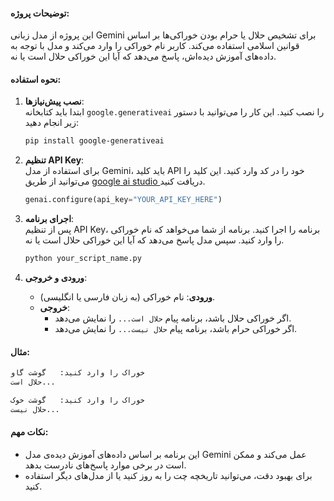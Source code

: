 #### توضیحات پروژه:
این پروژه از مدل زبانی Gemini برای تشخیص حلال یا حرام بودن خوراکی‌ها بر اساس قوانین اسلامی استفاده می‌کند. کاربر نام خوراکی را وارد می‌کند و مدل با توجه به داده‌های آموزش دیده‌اش، پاسخ می‌دهد که آیا این خوراکی حلال است یا نه.

#### نحوه استفاده:
1. **نصب پیش‌نیازها**:  
   ابتدا باید کتابخانه `google.generativeai` را نصب کنید. این کار را می‌توانید با دستور زیر انجام دهید:
   ```bash
   pip install google-generativeai
   ```

2. **تنظیم API Key**:  
   برای استفاده از مدل Gemini، باید کلید API خود را در کد وارد کنید. این کلید را می‌توانید از طریق [google ai studio ](https://ai.google.dev/) دریافت کنید.  
   ```python
   genai.configure(api_key="YOUR_API_KEY_HERE")
   ```

3. **اجرای برنامه**:  
   پس از تنظیم API Key، برنامه را اجرا کنید. برنامه از شما می‌خواهد که نام خوراکی را وارد کنید. سپس مدل پاسخ می‌دهد که آیا این خوراکی حلال است یا نه.

   ```bash
   python your_script_name.py
   ```

4. **ورودی و خروجی**:  
   - **ورودی**: نام خوراکی (به زبان فارسی یا انگلیسی).
   - **خروجی**:  
     - اگر خوراکی حلال باشد، برنامه پیام `حلال است...` را نمایش می‌دهد.
     - اگر خوراکی حرام باشد، برنامه پیام `حلال نیست...` را نمایش می‌دهد.

#### مثال:
```bash
خوراک را وارد کنید:   گوشت گاو
حلال است...

خوراک را وارد کنید:   گوشت خوک
حلال نیست...
```

#### نکات مهم:
- این برنامه بر اساس داده‌های آموزش دیده‌ی مدل Gemini عمل می‌کند و ممکن است در برخی موارد پاسخ‌های نادرست بدهد.
- برای بهبود دقت، می‌توانید تاریخچه چت را به روز کنید یا از مدل‌های دیگر استفاده کنید.
